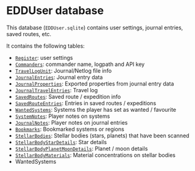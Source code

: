 # EDDUser database

This database (`EDDUser.sqlite`) contains user settings, journal entries, saved routes, etc.

It contains the following tables:
* [`Register`](EDDUser/Register.md): user settings
* [`Commanders`](EDDUser/Commanders.md): commander name, logpath and API key
* [`TravelLogUnit`](EDDUser/Journals.md): Journal/Netlog file info
* [`JournalEntries`](EDDUser/JournalEntries.md): Journal entry data
* [`JournalProperties`](EDDUser/JournalProperties.md): Exported properties from journal entry data
* [`JournalTravelEntries`](EDDUser/JournalTravelEntries.md): Travel log
* [`SavedRoutes`](EDDUser/SavedRoutes.md): Saved route / expedition info
* [`SavedRouteEntries`](EDDUser/SavedRouteEntries.md): Entries in saved routes / expeditions
* [`WantedSystems`](EDDUser/WantedSystems.md): Systems the player has set as wanted / favourite
* [`SystemNotes`](EDDUser/SystemNotes.md): Player notes on systems
* [`JournalNotes`](EDDUser/JournalNotes.md): Player notes on journal entries
* [`Bookmarks`](EDDUser/Bookmarks.md): Bookmarked systems or regions
* [`StellarBodies`](EDDUser/StellarBodies.md): Stellar bodies (stars, planets) that have been scanned
* [`StellarBodyStarDetails`](EDDUser/StellarBodyStarDetails.md): Star details
* [`StellarBodyPlanetMoonDetails`](EDDUser/StellarBodyPlanetMoonDetails.md): Planet / moon details
* [`StellarBodyMaterials`](EDDUser/StellarBodyMaterials.md): Material concentrations on stellar bodies
* WantedSystems
